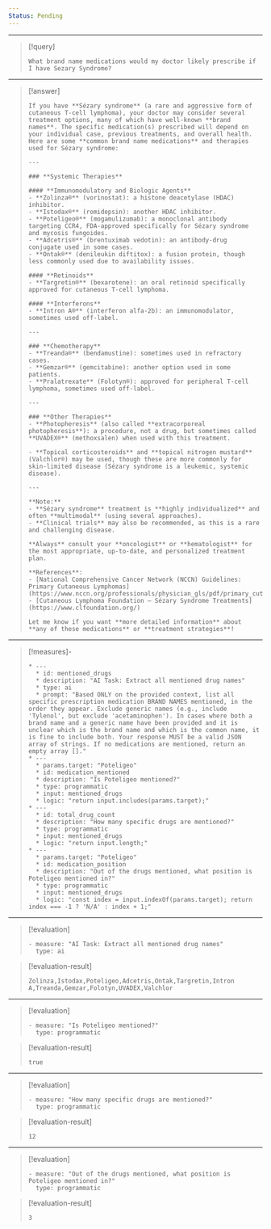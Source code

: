 ```yaml
---
Status: Pending
---
```


***

> [!query]
> ```query-text
> What brand name medications would my doctor likely prescribe if I have Sezary Syndrome?
> ```

***

> [!answer]
> ```answer-text
> If you have **Sézary syndrome** (a rare and aggressive form of cutaneous T-cell lymphoma), your doctor may consider several treatment options, many of which have well-known **brand names**. The specific medication(s) prescribed will depend on your individual case, previous treatments, and overall health. Here are some **common brand name medications** and therapies used for Sézary syndrome:
> 
> ---
> 
> ### **Systemic Therapies**
> 
> #### **Immunomodulatory and Biologic Agents**
> - **Zolinza®** (vorinostat): a histone deacetylase (HDAC) inhibitor.
> - **Istodax®** (romidepsin): another HDAC inhibitor.
> - **Poteligeo®** (mogamulizumab): a monoclonal antibody targeting CCR4, FDA-approved specifically for Sézary syndrome and mycosis fungoides.
> - **Adcetris®** (brentuximab vedotin): an antibody-drug conjugate used in some cases.
> - **Ontak®** (denileukin diftitox): a fusion protein, though less commonly used due to availability issues.
> 
> #### **Retinoids**
> - **Targretin®** (bexarotene): an oral retinoid specifically approved for cutaneous T-cell lymphoma.
> 
> #### **Interferons**
> - **Intron A®** (interferon alfa-2b): an immunomodulator, sometimes used off-label.
> 
> ---
> 
> ### **Chemotherapy**
> - **Treanda®** (bendamustine): sometimes used in refractory cases.
> - **Gemzar®** (gemcitabine): another option used in some patients.
> - **Pralatrexate** (Folotyn®): approved for peripheral T-cell lymphoma, sometimes used off-label.
> 
> ---
> 
> ### **Other Therapies**
> - **Photopheresis** (also called **extracorporeal photopheresis**): a procedure, not a drug, but sometimes called **UVADEX®** (methoxsalen) when used with this treatment.
> 
> - **Topical corticosteroids** and **topical nitrogen mustard** (Valchlor®) may be used, though these are more commonly for skin-limited disease (Sézary syndrome is a leukemic, systemic disease).
> 
> ---
> 
> **Note:**  
> - **Sézary syndrome** treatment is **highly individualized** and often **multimodal** (using several approaches).
> - **Clinical trials** may also be recommended, as this is a rare and challenging disease.
> 
> **Always** consult your **oncologist** or **hematologist** for the most appropriate, up-to-date, and personalized treatment plan.
> 
> **References**:  
> - [National Comprehensive Cancer Network (NCCN) Guidelines: Primary Cutaneous Lymphomas](https://www.nccn.org/professionals/physician_gls/pdf/primary_cutaneous.pdf)  
> - [Cutaneous Lymphoma Foundation – Sézary Syndrome Treatments](https://www.clfoundation.org/)
> 
> Let me know if you want **more detailed information** about **any of these medications** or **treatment strategies**!
> ```

***

> [!measures]-
> ```measures-md
> * ---
>   * id: mentioned_drugs
>   * description: "AI Task: Extract all mentioned drug names"
>   * type: ai
>   * prompt: "Based ONLY on the provided context, list all specific prescription medication BRAND NAMES mentioned, in the order they appear. Exclude generic names (e.g., include 'Tylenol', but exclude 'acetaminophen'). In cases where both a brand name and a generic name have been provided and it is unclear which is the brand name and which is the common name, it is fine to include both. Your response MUST be a valid JSON array of strings. If no medications are mentioned, return an empty array []."
> * ---
>   * params.target: "Poteligeo"
>   * id: medication_mentioned
>   * description: "Is Poteligeo mentioned?"
>   * type: programmatic
>   * input: mentioned_drugs
>   * logic: "return input.includes(params.target);"
> * ---
>   * id: total_drug_count
>   * description: "How many specific drugs are mentioned?"
>   * type: programmatic
>   * input: mentioned_drugs
>   * logic: "return input.length;"
> * ---
>   * params.target: "Poteligeo"
>   * id: medication_position
>   * description: "Out of the drugs mentioned, what position is Poteligeo mentioned in?"
>   * type: programmatic
>   * input: mentioned_drugs
>   * logic: "const index = input.indexOf(params.target); return index === -1 ? 'N/A' : index + 1;"
> ```

***

> [!evaluation]
> ```evaluation-yaml
> - measure: "AI Task: Extract all mentioned drug names"
>   type: ai
> ```

> [!evaluation-result]
> ```evaluation-result-text
> Zolinza,Istodax,Poteligeo,Adcetris,Ontak,Targretin,Intron A,Treanda,Gemzar,Folotyn,UVADEX,Valchlor
> ```

***

> [!evaluation]
> ```evaluation-yaml
> - measure: "Is Poteligeo mentioned?"
>   type: programmatic
> ```

> [!evaluation-result]
> ```evaluation-result-text
> true
> ```

***

> [!evaluation]
> ```evaluation-yaml
> - measure: "How many specific drugs are mentioned?"
>   type: programmatic
> ```

> [!evaluation-result]
> ```evaluation-result-text
> 12
> ```

***

> [!evaluation]
> ```evaluation-yaml
> - measure: "Out of the drugs mentioned, what position is Poteligeo mentioned in?"
>   type: programmatic
> ```

> [!evaluation-result]
> ```evaluation-result-text
> 3
> ```